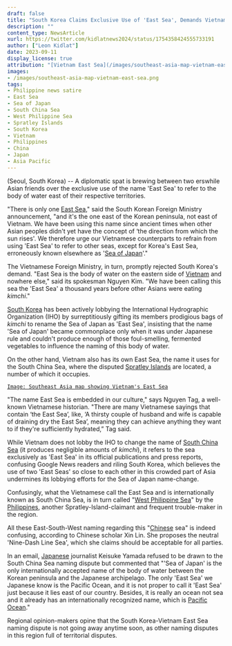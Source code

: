```yaml
---
draft: false
title: "South Korea Claims Exclusive Use of 'East Sea', Demands Vietnam Drop Name for Its Own East Sea"
description: ""
content_type: NewsArticle
xurl: https://twitter.com/kidlatnews2024/status/1754358424555733191
author: ["Leon Kidlat"]
date: 2023-09-11
display_license: true
attribution: "[Vietnam East Sea](/images/southeast-asia-map-vietnam-east-sea.png) graphic from [Wikimedia](https://commons.wikimedia.org/wiki/File:Southeast_Asia_Political_Map_World_Factbook_2020.png) (Public Domain)."
images:
- /images/southeast-asia-map-vietnam-east-sea.png
tags:
- Philippine news satire
- East Sea
- Sea of Japan
- South China Sea
- West Philippine Sea
- Spratley Islands
- South Korea
- Vietnam
- Philippines
- China
- Japan
- Asia Pacific
---
```

(Seoul, South Korea) -- A diplomatic spat is brewing between two erswhile Asian friends over the exclusive use of the name 'East Sea' to refer to the body of water east of their respective territories.

"There is only one [East Sea](/tags/east-sea/)," said the South Korean Foreign Ministry announcement, "and it's the one east of the Korean peninsula, not east of Vietnam. We have been using this name since ancient times when other Asian peoples didn't yet have the concept of ‘the direction from which the sun rises'. We therefore urge our Vietnamese counterparts to refrain from using 'East Sea' to refer to other seas, except for Korea's East Sea, erroneously known elsewhere as '[Sea of Japan](/tags/sea-of-japan/)'."

The Vietnamese Foreign Ministry, in turn, promptly rejected South Korea's demand. "East Sea is the body of water on the eastern side of [Vietnam](/tags/vietnam/) and nowhere else," said its spokesman Nguyen Kim. "We have been calling this sea the 'East Sea' a thousand years before other Asians were eating *kimchi*."

[South Korea](/tags/south-korea/) has been actively lobbying the International Hydrographic Organization (IHO) by surreptitiously gifting its members prodigious bags of *kimchi* to rename the Sea of Japan as 'East Sea', insisting that the name 'Sea of Japan' became commonplace only when it was under Japanese rule and couldn't produce enough of those foul-smelling, fermented vegetables to influence the naming of this body of water.


On the other hand, Vietnam also has its own East Sea, the name it uses for the South China Sea, where the disputed [Spratley Islands](/tags/spratley-islands) are located, a number of which it occupies. 

[`Image: Southeast Asia map showing Vietnam's East Sea`](/images/southeast-asia-map-vietnam-east-sea.png)

"The name East Sea is embedded in our culture," says Nguyen Tag, a well-known Vietnamese historian. "There are many Vietnamese sayings that contain ‘the East Sea’, like, ‘A thirsty couple of husband and wife is capable of draining dry the East Sea’, meaning they can achieve anything they want to if they're sufficiently hydrated,” Tag said.

While Vietnam does not lobby the IHO to change the name of [South China Sea](/tags/south-china-sea/) (it produces negligible amounts of *kimchi*), it refers to the sea exclusively as 'East Sea' in its official publications and press reports, confusing Google News readers and riling South Korea, which believes the use of two 'East Seas' so close to each other in this crowded part of Asia undermines its lobbying efforts for the Sea of Japan name-change.

Confusingly, what the Vietnamese call the East Sea and is internationally known as South China Sea, is in turn called "[West Philippine Sea](/tags/west-philippine-sea/)" by the [Philippines](/tags/philippines/), another Spratley-Island-claimant and frequent trouble-maker in the region.

All these East-South-West naming regarding this "[Chinese](/tags/china/) sea" is indeed confusing, according to Chinese scholar Xin Lin. She proposes the neutral 'Nine-Dash Line Sea', which she claims should be acceptable for all parties.

In an email, [Japanese](/tags/japan/) journalist Keisuke Yamada refused to be drawn to the South China Sea naming dispute but commented that "'Sea of Japan' is the only internationally accepted name of the body of water between the Korean peninsula and the Japanese archipelago. The only 'East Sea' we Japanese know is the Pacific Ocean, and it is not proper to call it 'East Sea' just because it lies east of our country. Besides, it is really an ocean not sea and it already has an internationally recognized name, which is [Pacific Ocean](/tags/asia-pacific/)."

Regional opinion-makers opine that the South Korea-Vietnam East Sea naming dispute is not going away anytime soon, as other naming disputes in this region full of territorial disputes.